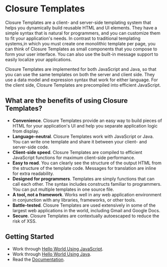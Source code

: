 # Closure Templates
Closure Templates are a client- and server-side templating system that helps you
dynamically build reusable HTML and UI elements. They have a simple syntax
that is natural for programmers, and you can customize them to fit your
application's needs.  In contrast to traditional templating systems,in which
you must create one monolithic template per page, you can think of
Closure Templates as small components that you compose to form your user
interface. You can also use the built-in message support to easily localize
your applications.

Closure Templates are implemented for both JavaScript and Java, so that you can
use the same templates on both the server and client side. They use a data model
and expression syntax that work for either language. For the client side,
Closure Templates are precompiled into efficient JavaScript.

## What are the benefits of using Closure Templates?
* **Convenience**. Closure Templates provide an easy way to build pieces of HTML
  for your application's UI and help you separate application logic from
   display.
* **Language-neutral**. Closure Templates work with JavaScript or Java. You can
  write one template and share it between your client- and server-side code.
* **Client-side speed**. Closure Templates are compiled to efficient JavaScript
  functions for maximum client-side performance.
* **Easy to read**. You can clearly see the structure of the output HTML from
  the structure of the template code. Messages for translation are inline for
  extra readability.
* **Designed for programmers**. Templates are simply functions that can call
  each other. The syntax includes constructs familiar to programmers.
  You can put multiple templates in one source file.
* **A tool, not a framework**. Works well in any web application environment
  in conjunction with any libraries, frameworks, or other tools.
* **Battle-tested**. Closure Templates are used extensively in some of the largest
  web applications in the world, including Gmail and Google Docs.
* **Secure**. Closure Templates are contextually autoescaped to reduce the risk
  of XSS.

## Getting Started
* Work through [Hello World Using JavaScript](https://developers.google.com/closure/templates/docs/helloworld_js).
* Work through [Hello World Using Java](https://developers.google.com/closure/templates/docs/helloworld_java).
* Read the [Documentation](https://developers.google.com/closure/templates/docs/overview).